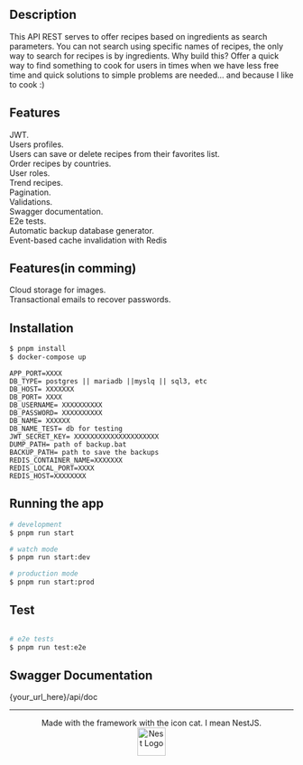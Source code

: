  
## Description

This API REST serves to offer recipes based on ingredients as search parameters. You can not search using specific names of recipes, the only way to search for recipes is by ingredients. Why build this? Offer a quick way to find something to cook for users in times when we have less free time and quick solutions to simple problems are needed... and because I like to cook :)

## Features

JWT.  
Users profiles.  
Users can save or delete recipes from their favorites list.  
Order recipes by countries.  
User roles.  
Trend recipes.  
Pagination.  
Validations.  
Swagger documentation.  
E2e tests.  
Automatic backup database generator.  
Event-based cache invalidation with Redis

## Features(in comming)

Cloud storage for images.  
Transactional emails to recover passwords.  

## Installation

```bash
$ pnpm install
$ docker-compose up
```
```.env
APP_PORT=XXXX
DB_TYPE= postgres || mariadb ||myslq || sql3, etc
DB_HOST= XXXXXXX
DB_PORT= XXXX
DB_USERNAME= XXXXXXXXXX
DB_PASSWORD= XXXXXXXXXX
DB_NAME= XXXXXX
DB_NAME_TEST= db for testing
JWT_SECRET_KEY= XXXXXXXXXXXXXXXXXXXXX
DUMP_PATH= path of backup.bat
BACKUP_PATH= path to save the backups
REDIS_CONTAINER_NAME=XXXXXXX
REDIS_LOCAL_PORT=XXXX
REDIS_HOST=XXXXXXXX
```

## Running the app

```bash
# development
$ pnpm run start

# watch mode
$ pnpm run start:dev

# production mode
$ pnpm run start:prod
```

## Test

```bash

# e2e tests
$ pnpm run test:e2e
```

## Swagger Documentation
{your_url_here}/api/doc

_________________________________________________________________________

<div align="center">
  <span>Made with the framework with the icon cat. I mean NestJS.</span>
  <br>
  <img src="https://nestjs.com/img/logo-small.svg" width="50" alt="Nest Logo" />
</div>


 

